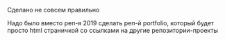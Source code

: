 <p>Сделано не совсем правильно</p>
<p>Надо было вместо реп-я 2019 сделать реп-й portfolio, который будет просто html страничкой со ссылками на другие репозитории-проекты</p>
